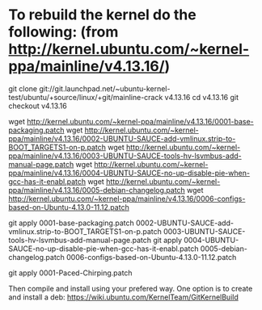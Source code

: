 # To rebuild the kernel do the following: (from http://kernel.ubuntu.com/~kernel-ppa/mainline/v4.13.16/)

git clone git://git.launchpad.net/~ubuntu-kernel-test/ubuntu/+source/linux/+git/mainline-crack v4.13.16
cd v4.13.16
git checkout v4.13.16

wget http://kernel.ubuntu.com/~kernel-ppa/mainline/v4.13.16/0001-base-packaging.patch
wget http://kernel.ubuntu.com/~kernel-ppa/mainline/v4.13.16/0002-UBUNTU-SAUCE-add-vmlinux.strip-to-BOOT_TARGETS1-on-p.patch
wget http://kernel.ubuntu.com/~kernel-ppa/mainline/v4.13.16/0003-UBUNTU-SAUCE-tools-hv-lsvmbus-add-manual-page.patch
wget http://kernel.ubuntu.com/~kernel-ppa/mainline/v4.13.16/0004-UBUNTU-SAUCE-no-up-disable-pie-when-gcc-has-it-enabl.patch
wget http://kernel.ubuntu.com/~kernel-ppa/mainline/v4.13.16/0005-debian-changelog.patch
wget http://kernel.ubuntu.com/~kernel-ppa/mainline/v4.13.16/0006-configs-based-on-Ubuntu-4.13.0-11.12.patch


git apply 0001-base-packaging.patch 0002-UBUNTU-SAUCE-add-vmlinux.strip-to-BOOT_TARGETS1-on-p.patch 0003-UBUNTU-SAUCE-tools-hv-lsvmbus-add-manual-page.patch
git apply 0004-UBUNTU-SAUCE-no-up-disable-pie-when-gcc-has-it-enabl.patch 0005-debian-changelog.patch 0006-configs-based-on-Ubuntu-4.13.0-11.12.patch


git apply 0001-Paced-Chirping.patch

Then compile and install using your prefered way. One option is to create and install a deb: https://wiki.ubuntu.com/KernelTeam/GitKernelBuild
